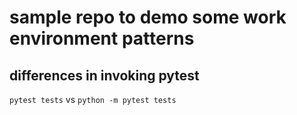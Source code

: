 # sample repo to demo some work environment patterns

## differences in invoking pytest
`pytest tests`
vs 
`python -m pytest tests`
